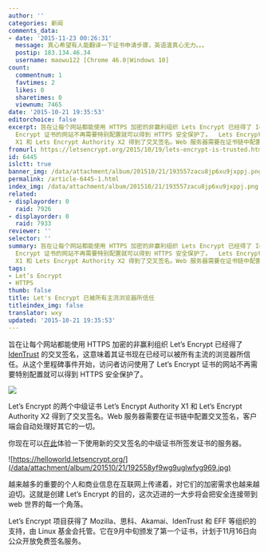 ```yaml
---
author: ''
categories: 新闻
comments_data:
- date: '2015-11-23 00:26:31'
  message: 真心希望有人能翻译一下证书申请步骤，英语渣真心无力。。。
  postip: 183.134.46.34
  username: maowu122 [Chrome 46.0|Windows 10]
count:
  commentnum: 1
  favtimes: 2
  likes: 0
  sharetimes: 0
  viewnum: 7465
date: '2015-10-21 19:35:53'
editorchoice: false
excerpt: 旨在让每个网站都能使用 HTTPS 加密的非赢利组织 Lets Encrypt 已经得了 IdenTrust的交叉签名，这意味着其证书现在已经可以被所有主流的浏览器所信任。从这个里程碑事件开始，访问者访问使用了Lets
  Encrypt 证书的网站不再需要特别配置就可以得到 HTTPS 安全保护了。  Lets Encrypt 的两个中级证书 Lets Encrypt Authority
  X1 和 Lets Encrypt Authority X2 得到了交叉签名。Web 服务器需要在证书链中配置交叉签名，客户端会自动处理好其它的一切。 你现在可以在此体验一下使用新的交叉签名的中级证书所签发证书的服务器。  越来越多的重
fromurl: https://letsencrypt.org/2015/10/19/lets-encrypt-is-trusted.html
id: 6445
islctt: true
banner_img: /data/attachment/album/201510/21/193557zacu8jp6xu9jxppj.png
permalink: /article-6445-1.html
index_img: /data/attachment/album/201510/21/193557zacu8jp6xu9jxppj.png.thumb.jpg
related:
- displayorder: 0
  raid: 7926
- displayorder: 0
  raid: 7933
reviewer: ''
selector: ''
summary: 旨在让每个网站都能使用 HTTPS 加密的非赢利组织 Lets Encrypt 已经得了 IdenTrust的交叉签名，这意味着其证书现在已经可以被所有主流的浏览器所信任。从这个里程碑事件开始，访问者访问使用了Lets
  Encrypt 证书的网站不再需要特别配置就可以得到 HTTPS 安全保护了。  Lets Encrypt 的两个中级证书 Lets Encrypt Authority
  X1 和 Lets Encrypt Authority X2 得到了交叉签名。Web 服务器需要在证书链中配置交叉签名，客户端会自动处理好其它的一切。 你现在可以在此体验一下使用新的交叉签名的中级证书所签发证书的服务器。  越来越多的重
tags:
- Let’s Encrypt
- HTTPS
thumb: false
title: Let's Encrypt 已被所有主流浏览器所信任
titleindex_img: false
translator: wxy
updated: '2015-10-21 19:35:53'
---
```


旨在让每个网站都能使用 HTTPS 加密的非赢利组织 Let’s Encrypt 已经得了 [IdenTrust](https://identrustssl.com/) 的交叉签名，这意味着其证书现在已经可以被所有主流的浏览器所信任。从这个里程碑事件开始，访问者访问使用了 Let’s Encrypt 证书的网站不再需要特别配置就可以得到 HTTPS 安全保护了。 


![](/data/attachment/album/201510/21/193557zacu8jp6xu9jxppj.png)


Let’s Encrypt 的两个中级证书 Let’s Encrypt Authority X1 和 Let’s Encrypt Authority X2 得到了交叉签名。Web 服务器需要在证书链中配置交叉签名，客户端会自动处理好其它的一切。


你现在可以[在此](https://helloworld.letsencrypt.org/)体验一下使用新的交叉签名的中级证书所签发证书的服务器。


![https://helloworld.letsencrypt.org/](/data/attachment/album/201510/21/192558yf9wg9uglwfyg969.jpg)


越来越多的重要的个人和商业信息在互联网上传递着，对它们的加密需求也越来越迫切。这就是创建 Let’s Encrypt 的目的，这次迈进的一大步将会把安全连接带到 web 世界的每一个角落。


Let’s Encrypt 项目获得了 Mozilla、思科、Akamai、IdenTrust 和 EFF 等组织的支持，由 Linux 基金会托管。它在9月中旬颁发了第一个证书，计划于11月16日向公众开放免费签名服务。